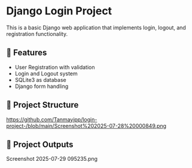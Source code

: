 # Django Login Project

This is a basic Django web application that implements login, logout, and registration functionality.

## 🔧 Features

- User Registration with validation
- Login and Logout system
- SQLite3 as database
- Django form handling
## 📁 Project Structure
https://github.com/Tanmayipp/login-project-/blob/main/Screenshot%202025-07-28%20000849.png

## 📁 Project Outputs
Screenshot 2025-07-29 095235.png
